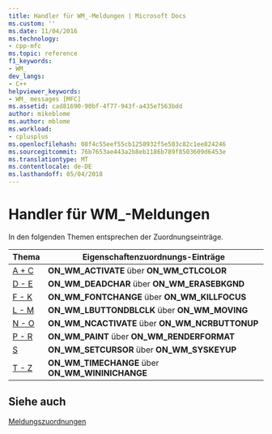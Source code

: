 ```yaml
---
title: Handler für WM_-Meldungen | Microsoft Docs
ms.custom: ''
ms.date: 11/04/2016
ms.technology:
- cpp-mfc
ms.topic: reference
f1_keywords:
- WM_
dev_langs:
- C++
helpviewer_keywords:
- WM_ messages [MFC]
ms.assetid: cad81690-90bf-4f77-943f-a435e7563bdd
author: mikeblome
ms.author: mblome
ms.workload:
- cplusplus
ms.openlocfilehash: 08f4c55eef55cb1258932f5e503c82c1ee824246
ms.sourcegitcommit: 76b7653ae443a2b8eb1186b789f8503609d6453e
ms.translationtype: MT
ms.contentlocale: de-DE
ms.lasthandoff: 05/04/2018
---
```

# <a name="handlers-for-wm-messages"></a>Handler für WM_-Meldungen
In den folgenden Themen entsprechen der Zuordnungseinträge.  
  
|Thema|Eigenschaftenzuordnungs-Einträge|  
|-----------|-----------------|  
|[A + C](../../mfc/reference/wm-message-handlers-a-c.md)|**ON_WM_ACTIVATE** über **ON_WM_CTLCOLOR**|  
|[D - E](../../mfc/reference/wm-message-handlers-d-e.md)|**ON_WM_DEADCHAR** über **ON_WM_ERASEBKGND**|  
|[F - K](../../mfc/reference/wm-message-handlers-f-k.md)|**ON_WM_FONTCHANGE** über **ON_WM_KILLFOCUS**|  
|[L - M](../../mfc/reference/wm-message-handlers-l-m.md)|**ON_WM_LBUTTONDBLCLK** über **ON_WM_MOVING**|  
|[N - O](../../mfc/reference/wm-message-handlers-n-o.md)|**ON_WM_NCACTIVATE** über **ON_WM_NCRBUTTONUP**|  
|[P - R](../../mfc/reference/wm-messages-p-r.md)|**ON_WM_PAINT** über **ON_WM_RENDERFORMAT**|  
|[S](../../mfc/reference/wm-messages-s.md)|**ON_WM_SETCURSOR** über **ON_WM_SYSKEYUP**|  
|[T - Z](../../mfc/reference/wm-messages-t-z.md)|**ON_WM_TIMECHANGE** über **ON_WM_WININICHANGE**|  
  
## <a name="see-also"></a>Siehe auch  
 [Meldungszuordnungen](../../mfc/reference/message-maps-mfc.md)

